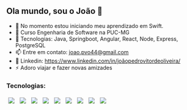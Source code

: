 ## Ola mundo, sou o João 👋

- 🌱 No momento estou iniciando meu aprendizado em Swift.
- 👯 Curso Engenharia de Software na PUC-MG
- 👾 Tecnologias: Java, Springboot, Angular, React, Node, Express, PostgreSQL
- 📫 Entre em contato: joao.pvo44@gmail.com
- 👥 Linkedin: https://www.linkedin.com/in/joãopedrovitordeoliveira/
- ⚡ Adoro viajar e fazer novas amizades

### Tecnologias:
<p>
  <img style='margin: 5px;' src='https://img.shields.io/badge/GIT-E44C30?style=for-the-badge&logo=git&logoColor=white'>
  <img style='margin: 5px;' src='https://img.shields.io/badge/HTML5-E34F26?style=for-the-badge&logo=html5&logoColor=white'>
  <img style='margin: 5px;' src='https://img.shields.io/badge/CSS3-1572B6?style=for-the-badge&logo=css3&logoColor=white'>
  <img style='margin: 5px;' src='https://img.shields.io/badge/JavaScript-323330?style=for-the-badge&logo=javascript&logoColor=F7DF1E'>
  <img style='margin: 5px;' src='https://img.shields.io/badge/React-20232A?style=for-the-badge&logo=react&logoColor=61DAFB'>
  <img style='margin: 5px;' src='https://img.shields.io/badge/styled--components-DB7093?style=for-the-badge&logo=styled-components&logoColor=white'>
  <img style='margin: 5px;' src='https://img.shields.io/badge/Node.js-339933?style=for-the-badge&logo=nodedotjs&logoColor=white'>
  <img style='margin: 5px;' src='https://img.shields.io/badge/MongoDB-4EA94B?style=for-the-badge&logo=mongodb&logoColor=white'>
  <img style='margin: 5px;'           src='https://camo.githubusercontent.com/ee71fcc1aa3d059265517741dffc4161922fd744377e7a5f07c43381d0aa9aac/68747470733a2f2f696d672e736869656c64732e696f2f62616467652f747970657363726970742d2532333030374143432e7376673f7374796c653d666f722d7468652d6261646765266c6f676f3d74797065736372697074266c6f676f436f6c6f723d7768697465'> 
</p>
